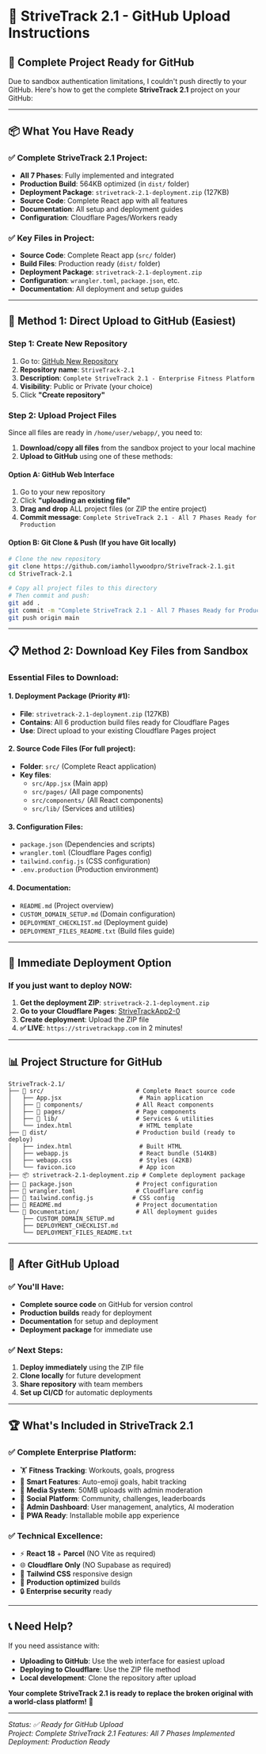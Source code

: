 # 📂 StriveTrack 2.1 - GitHub Upload Instructions

## 🚀 **Complete Project Ready for GitHub**

Due to sandbox authentication limitations, I couldn't push directly to your GitHub. Here's how to get the complete **StriveTrack 2.1** project on your GitHub:

---

## 📦 **What You Have Ready**

### **✅ Complete StriveTrack 2.1 Project:**
- **All 7 Phases**: Fully implemented and integrated
- **Production Build**: 564KB optimized (in `dist/` folder)
- **Deployment Package**: `strivetrack-2.1-deployment.zip` (127KB)
- **Source Code**: Complete React app with all features
- **Documentation**: All setup and deployment guides
- **Configuration**: Cloudflare Pages/Workers ready

### **✅ Key Files in Project:**
- **Source Code**: Complete React app (`src/` folder)
- **Build Files**: Production ready (`dist/` folder) 
- **Deployment Package**: `strivetrack-2.1-deployment.zip`
- **Configuration**: `wrangler.toml`, `package.json`, etc.
- **Documentation**: All deployment and setup guides

---

## 🎯 **Method 1: Direct Upload to GitHub (Easiest)**

### **Step 1: Create New Repository**
1. Go to: [GitHub New Repository](https://github.com/new)
2. **Repository name**: `StriveTrack-2.1` 
3. **Description**: `Complete StriveTrack 2.1 - Enterprise Fitness Platform`
4. **Visibility**: Public or Private (your choice)
5. Click **"Create repository"**

### **Step 2: Upload Project Files**
Since all files are ready in `/home/user/webapp/`, you need to:

1. **Download/copy all files** from the sandbox project to your local machine
2. **Upload to GitHub** using one of these methods:

#### **Option A: GitHub Web Interface**
1. Go to your new repository
2. Click **"uploading an existing file"**  
3. **Drag and drop** ALL project files (or ZIP the entire project)
4. **Commit message**: `Complete StriveTrack 2.1 - All 7 Phases Ready for Production`

#### **Option B: Git Clone & Push** (If you have Git locally)
```bash
# Clone the new repository
git clone https://github.com/iamhollywoodpro/StriveTrack-2.1.git
cd StriveTrack-2.1

# Copy all project files to this directory
# Then commit and push:
git add .
git commit -m "Complete StriveTrack 2.1 - All 7 Phases Ready for Production"
git push origin main
```

---

## 📋 **Method 2: Download Key Files from Sandbox**

### **Essential Files to Download:**

#### **1. Deployment Package (Priority #1):**
- **File**: `strivetrack-2.1-deployment.zip` (127KB)
- **Contains**: All 6 production build files ready for Cloudflare Pages
- **Use**: Direct upload to your existing Cloudflare Pages project

#### **2. Source Code Files (For full project):**
- **Folder**: `src/` (Complete React application)
- **Key files**: 
  - `src/App.jsx` (Main app)
  - `src/pages/` (All page components)
  - `src/components/` (All React components)
  - `src/lib/` (Services and utilities)

#### **3. Configuration Files:**
- `package.json` (Dependencies and scripts)
- `wrangler.toml` (Cloudflare Pages config)
- `tailwind.config.js` (CSS configuration)
- `.env.production` (Production environment)

#### **4. Documentation:**
- `README.md` (Project overview)
- `CUSTOM_DOMAIN_SETUP.md` (Domain configuration)
- `DEPLOYMENT_CHECKLIST.md` (Deployment guide)
- `DEPLOYMENT_FILES_README.txt` (Build files guide)

---

## 🚀 **Immediate Deployment Option**

### **If you just want to deploy NOW:**

1. **Get the deployment ZIP**: `strivetrack-2.1-deployment.zip`
2. **Go to your Cloudflare Pages**: [StriveTrackApp2-0](https://dash.cloudflare.com/42facf58740cfbdb2600673dd5ca4665/pages/view/strivetrackapp2-0)
3. **Create deployment**: Upload the ZIP file
4. **✅ LIVE**: `https://strivetrackapp.com` in 2 minutes!

---

## 📊 **Project Structure for GitHub**

```
StriveTrack-2.1/
├── 📁 src/                          # Complete React source code
│   ├── App.jsx                      # Main application
│   ├── 📁 components/               # All React components  
│   ├── 📁 pages/                    # Page components
│   ├── 📁 lib/                      # Services & utilities
│   └── index.html                   # HTML template
├── 📁 dist/                         # Production build (ready to deploy)
│   ├── index.html                   # Built HTML
│   ├── webapp.js                    # React bundle (514KB)
│   ├── webapp.css                   # Styles (42KB)
│   └── favicon.ico                  # App icon
├── 📦 strivetrack-2.1-deployment.zip # Complete deployment package
├── 📄 package.json                  # Project configuration
├── 📄 wrangler.toml                 # Cloudflare config
├── 📄 tailwind.config.js           # CSS config
├── 📄 README.md                     # Project documentation
└── 📁 Documentation/                # All deployment guides
    ├── CUSTOM_DOMAIN_SETUP.md
    ├── DEPLOYMENT_CHECKLIST.md  
    └── DEPLOYMENT_FILES_README.txt
```

---

## 🎉 **After GitHub Upload**

### **✅ You'll Have:**
- **Complete source code** on GitHub for version control
- **Production builds** ready for deployment
- **Documentation** for setup and deployment
- **Deployment package** for immediate use

### **✅ Next Steps:**
1. **Deploy immediately** using the ZIP file
2. **Clone locally** for future development
3. **Share repository** with team members
4. **Set up CI/CD** for automatic deployments

---

## 🏆 **What's Included in StriveTrack 2.1**

### **✅ Complete Enterprise Platform:**
- 🏋️ **Fitness Tracking**: Workouts, goals, progress
- 🎯 **Smart Features**: Auto-emoji goals, habit tracking
- 📸 **Media System**: 50MB uploads with admin moderation
- 👥 **Social Platform**: Community, challenges, leaderboards
- 👑 **Admin Dashboard**: User management, analytics, AI moderation
- 📱 **PWA Ready**: Installable mobile app experience

### **✅ Technical Excellence:**
- ⚡ **React 18** + **Parcel** (NO Vite as required)
- 🌐 **Cloudflare Only** (NO Supabase as required)
- 🎨 **Tailwind CSS** responsive design
- 🚀 **Production optimized** builds
- 🔒 **Enterprise security** ready

---

## 📞 **Need Help?**

If you need assistance with:
- **Uploading to GitHub**: Use the web interface for easiest upload
- **Deploying to Cloudflare**: Use the ZIP file method
- **Local development**: Clone the repository after upload

**Your complete StriveTrack 2.1 is ready to replace the broken original with a world-class platform!** 🎊

---

*Status: ✅ Ready for GitHub Upload*  
*Project: Complete StriveTrack 2.1*
*Features: All 7 Phases Implemented*
*Deployment: Production Ready*